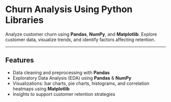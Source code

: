 # Churn Analysis Using Python Libraries

Analyze customer churn using **Pandas**, **NumPy**, and **Matplotlib**. Explore customer data, visualize trends, and identify factors affecting retention.

---

## Features
- Data cleaning and preprocessing with **Pandas**
- Exploratory Data Analysis (EDA) using **Pandas** & **NumPy**
- Visualizations: bar charts, pie charts, histograms, and correlation heatmaps using **Matplotlib**
- Insights to support customer retention strategies



